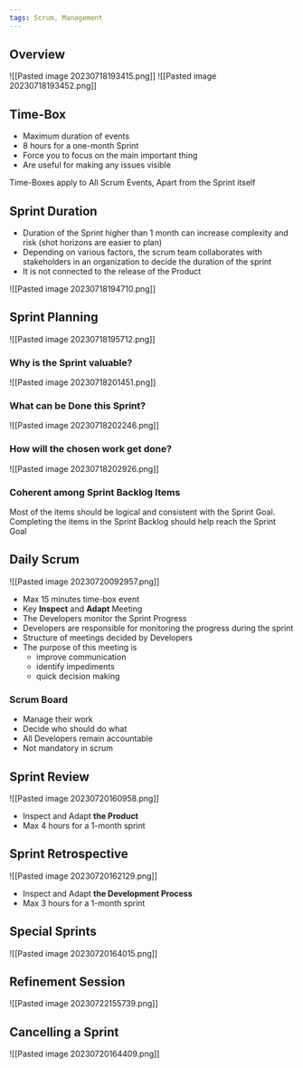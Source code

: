 ```yaml
---
tags: Scrum, Management
---
```

## Overview
![[Pasted image 20230718193415.png]]
![[Pasted image 20230718193452.png]]

## Time-Box
- Maximum duration of events
- 8 hours for a one-month Sprint
- Force you to focus on the main important thing
- Are useful for making any issues visible

Time-Boxes apply to All Scrum Events, Apart from the Sprint itself

## Sprint Duration
- Duration of the Sprint higher than 1 month can increase complexity and risk (shot horizons are easier to plan)
- Depending on various factors, the scrum team collaborates with stakeholders in an  organization to decide the duration of the sprint
- It is not connected to the release of the Product

![[Pasted image 20230718194710.png]]

## Sprint Planning
![[Pasted image 20230718195712.png]]
### Why is the Sprint valuable?
![[Pasted image 20230718201451.png]]
### What can be Done this Sprint?
![[Pasted image 20230718202246.png]]
###  How will the chosen work get done?
![[Pasted image 20230718202926.png]]
### Coherent among Sprint Backlog Items
Most of the items should be logical and consistent with the Sprint Goal. Completing the items in the Sprint Backlog should help reach the Sprint Goal

## Daily Scrum
![[Pasted image 20230720092957.png]]
- Max 15 minutes time-box event
- Key **Inspect** and **Adapt** Meeting
- The Developers monitor the Sprint Progress
- Developers are responsible for monitoring the progress during the sprint
- Structure of meetings decided by Developers
- The purpose of this meeting is 
	- improve communication
	- identify impediments 
	- quick decision making
### Scrum Board
- Manage their work
- Decide who should do what
- All Developers remain accountable
- Not mandatory in scrum

## Sprint Review
 ![[Pasted image 20230720160958.png]]
- Inspect and Adapt **the Product**
- Max 4 hours for a 1-month sprint

## Sprint Retrospective
![[Pasted image 20230720162129.png]]
- Inspect and Adapt **the Development Process**
- Max 3 hours for a 1-month sprint

## Special Sprints
![[Pasted image 20230720164015.png]]

## Refinement Session
![[Pasted image 20230722155739.png]]
## Cancelling a Sprint
![[Pasted image 20230720164409.png]]
